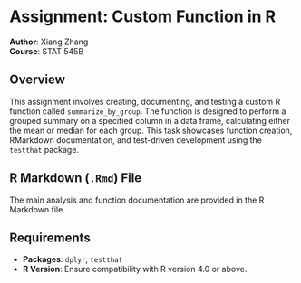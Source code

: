 # Assignment: Custom Function in R

**Author**: Xiang Zhang  
**Course**: STAT 545B  

## Overview

This assignment involves creating, documenting, and testing a custom R function called `summarize_by_group`. The function is designed to perform a grouped summary on a specified column in a data frame, calculating either the mean or median for each group. This task showcases function creation, RMarkdown documentation, and test-driven development using the `testthat` package.

## R Markdown (`.Rmd`) File

The main analysis and function documentation are provided in the R Markdown file. 
## Requirements

- **Packages**: `dplyr`, `testthat`
- **R Version**: Ensure compatibility with R version 4.0 or above.
